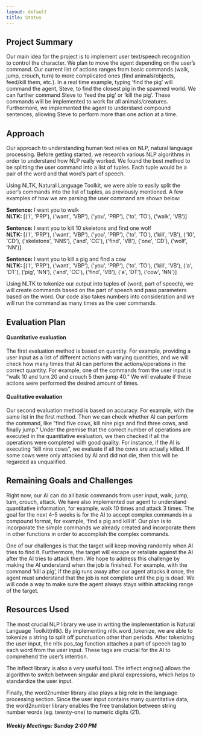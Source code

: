 ```yaml
---
layout: default 
title: Status 
---
```


<h2>Project Summary</h2>
<p>Our main idea for the project is to implement user text/speech recognition to control	the character. We plan to move the agent depending on the user’s command. Our current list of actions ranges from basic commands (walk, jump, crouch, turn) to more complicated ones (find animals/objects, feed/kill them, etc.). In a real time example, typing ‘find the pig’ will command the agent, Steve, to find the closest pig in the spawned world. We can further command Steve to ‘feed the pig’ or ‘kill the pig’. These commands will be implemented to work for all animals/creatures. Furthermore, we implemented the agent to understand compound sentences, allowing Steve to perform more than one action at a time.</p>

<h2>Approach</h2>
<p>Our approach to understanding human text relies on NLP, natural language processing. Before getting started, we research various NLP algorithms in order to understand how NLP really worked. We found the best method to be splitting the user command into a list of tuples. Each tuple would be a pair of the word and that word’s part of speech. 
 
Using NLTK, Natural Language Toolkit, we were able to easily split the user’s commands into the list of tuples, as previously mentioned. A few examples of how we are parsing the user command are shown below:
 
**Sentence:** I want you to walk<br>
**NLTK:** [('I', 'PRP'), ('want', 'VBP'), ('you', 'PRP'), ('to', 'TO'), ('walk', 'VB')]
 
**Sentence:** I want you to kill 10 skeletons and find one wolf<br>
**NLTK:** [('I', 'PRP'), ('want', 'VBP'), ('you', 'PRP'), ('to', 'TO'), ('kill', 'VB'), ('10', 'CD'), ('skeletons', 'NNS'), ('and', 'CC'), ('find', 'VB'), ('one', 'CD'), ('wolf', 'NN')]
 
**Sentence:** I want you to kill a pig and find a cow<br>
**NLTK:** [('I', 'PRP'), ('want', 'VBP'), ('you', 'PRP'), ('to', 'TO'), ('kill', 'VB'), ('a', 'DT'), ('pig', 'NN'), ('and', 'CC'), ('find', 'VB'), ('a', 'DT'), ('cow', 'NN')]
 
Using NLTK to tokenize our output into tuples of (word, part of speech), we will create commands based on the part of speech and pass parameters based on the word. Our code also takes numbers into consideration and we will run the command as many times as the user commands.
</p>

<h2>Evaluation Plan</h2>
<h4>Quantitative evaluation</h4>
<p>The first evaluation method is based on quantity. For example, providing a user input as a list of different actions with varying quantities, and we will check how many times that AI can perform the actions/operations in the correct quantity. For example, one of the commands from the user input is “walk 10 and turn 20 and crouch 5 then jump 40.” We will evaluate if these actions were performed the desired amount of times.
</p>
 
<h4>Qualitative evaluation</h4>
<p>Our second evaluation method is based on accuracy. For example, with the same list in the first method. Then we can check whether AI can perform the command, like “find five cows, kill nine pigs and find three cows, and finally jump.” Under the premise that the correct number of operations are executed in the quantitative evaluation, we then checked if all the operations were completed with good quality. For instance, if the AI is executing “kill nine cows”, we evaluate if all the cows are actually killed. If some cows were only attacked by AI and did not die, then this will be regarded as unqualified.
</p>

<h2>Remaining Goals and Challenges</h2>
<p>Right now, our AI can do all basic commands from user input, walk, jump, turn, crouch, attack. We have also implemented our agent to understand quantitative information, for example, walk 10 times and attack 3 times. The goal for the next 4-5 weeks is for the AI to accept complex commands in a compound format, for example, ‘find a pig and kill it’. Our plan is to incorporate the simple commands we already created and incorporate them in other functions in order to accomplish the complex commands. 
 
One of our challenges is that the target will keep moving randomly when AI tries to find it. Furthermore, the target will escape or retaliate against the AI after the AI tries to attack them. We hope to address this challenge by making the AI understand when the job is finished. For example, with the command ‘kill a pig’, if the pig runs away after our agent attacks it once, the agent must understand that the job is not complete until the pig is dead. We will code a way to make sure the agent always stays within attacking range of the target.
</p>

<h2>Resources Used</h2>
<p>The most crucial NLP library we use in writing the implementation is Natural Language Toolkit(nltk). By implementing nltk.word_tokenize, we are able to tokenize a string to split off punctuation other than periods. After tokenizing the user input, the nltk.pos_tag function attaches a part of speech tag to each word from the user input. These tags are crucial for the AI to comprehend the user’s intention.

The inflect library is also a very useful tool. The inflect.engine() allows the algorithm to switch between singular and plural expressions, which helps to standardize the user input.

Finally, the word2number library also plays a big role in the language processing section. Since the user input contains many quantitative data, the word2number library enables the free translation between string number words (eg. twenty-one) to numeric digits (21).</p>

<h5>Weekly Meetings: Sunday 2:00 PM</h5>

